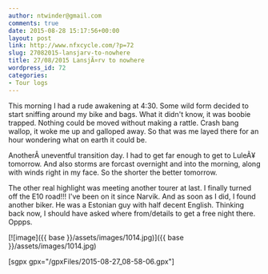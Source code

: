 ```yaml
---
author: ntwinder@gmail.com
comments: true
date: 2015-08-28 15:17:56+00:00
layout: post
link: http://www.nfxcycle.com/?p=72
slug: 27082015-lansjarv-to-nowhere
title: 27/08/2015 LansjÃ¤rv to nowhere
wordpress_id: 72
categories:
- Tour logs
---
```


This morning I had a rude awakening at 4:30. Some wild form decided to start sniffing around my bike and bags. What it didn't know, it was boobie trapped. Nothing could be moved without making a rattle. Crash bang wallop, it woke me up and galloped away. So that was me layed there for an hour wondering what on earth it could be.

AnotherÂ uneventful transition day. I had to get far enough to get to LuleÃ¥ tomorrow. And also storms are forcast overnight and into the morning, along with winds right in my face. So the shorter the better tomorrow. 

The other real highlight was meeting another tourer at last. I finally turned off the E10 road!!! I've been on it since Narvik. And as soon as I did, I found another biker. He was a Estonian guy with half decent English. Thinking back now, I should have asked where from/details to get a free night there. Oppps. 


[![image]({{ base }}/assets/images/1014.jpg)]({{ base }}/assets/images/1014.jpg)

[sgpx gpx="/gpxFiles/2015-08-27_08-58-06.gpx"]
